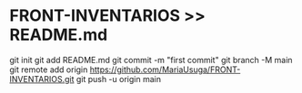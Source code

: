 # FRONT-INVENTARIOS >> README.md
git init
git add README.md
git commit -m "first commit"
git branch -M main
git remote add origin https://github.com/MariaUsuga/FRONT-INVENTARIOS.git
git push -u origin main
